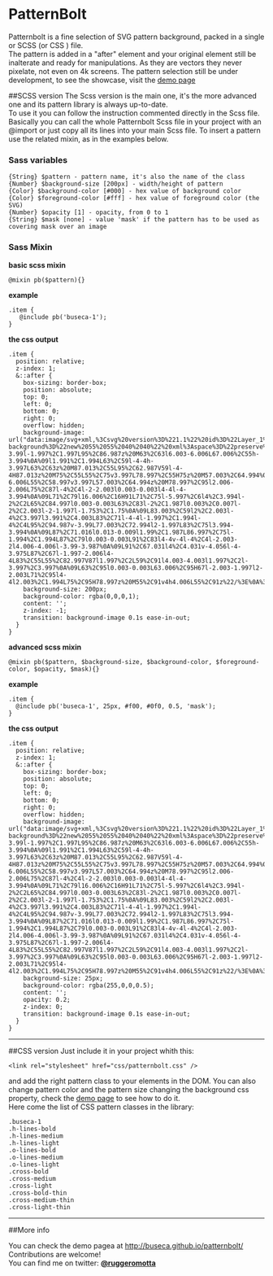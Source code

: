 PatternBolt
===========

Patternbolt is a fine selection of SVG pattern background, packed in a single or SCSS (or CSS ) file.<br>
The pattern is added in a "after" element and your original element still be inalterate and ready for manipulations. As they are vectors they never pixelate, not even on 4k screens. 
The pattern selection still be under development, to see the showcase, visit the <a href="http://buseca.github.io/patternbolt/">demo page</a>

##SCSS version
The Scss version is the main one, it's the more advanced one and its pattern library is always up-to-date.<br>
To use it you can follow the instruction commented directly in the Scss file.<br>
Basically you can call the whole Patternbolt Scss file in your project with an @import or just copy all its lines into your main Scss file. To insert a pattern use the related mixin, as in the examples below.

### Sass variables

    {String} $pattern - pattern name, it's also the name of the class
    {Number} $background-size [200px] - width/height of pattern
    {Color} $background-color [#000] - hex value of background color
    {Color} $foreground-color [#fff] - hex value of foreground color (the SVG)
    {Number} $opacity [1] - opacity, from 0 to 1
    {String} $mask [none] - value 'mask' if the pattern has to be used as covering mask over an image

### Sass Mixin

**basic scss mixin**

    @mixin pb($pattern){}

**example**

    .item {
       @include pb('buseca-1');
    }

**the css output**

    .item {
      position: relative;
      z-index: 1;
      &::after {
        box-sizing: border-box;
        position: absolute;
        top: 0;
        left: 0;
        bottom: 0;
        right: 0;
        overflow: hidden;
        background-image: url("data:image/svg+xml,%3Csvg%20version%3D%221.1%22%20id%3D%22Layer_1%22%20xmlns%3D%22http%3A//www.w3.org/2000/svg%22%20xmlns%3Axlink%3D%22http%3A//www.w3.org/1999/xlink%22%20x%3D%220px%22%20y%3D%220px%22%0A%09%20width%3D%2240px%22%20height%3D%2240px%22%20viewBox%3D%2255%2055%2040%2040%22%20enable-background%3D%22new%2055%2055%2040%2040%22%20xml%3Aspace%3D%22preserve%22%20fill%3D%22rgba(255,255,255,1)%22%3E%0A%3Cpath%20d%3D%22M55%2C55h40v40H55V55z%20M95%2C86.987v-3.99l-1.997%2C1.997L95%2C86.987z%20M63%2C63l6.003-6.006L67.006%2C55h-3.994%0A%09l1.991%2C1.994L63%2C59l-4-4h-3.997L63%2C63z%20M87.013%2C55L95%2C62.987V59l-4-4H87.013z%20M75%2C55L55%2C75v3.997L78.997%2C55H75z%20M57.003%2C64.994%0A%09L55%2C66.997V71l6.003-6.006L55%2C58.997v3.997L57.003%2C64.994z%20M78.997%2C95l2.006-2.006L75%2C87l-4%2C4l-2-2.003l0.003-0.003l4-4l-4-3.994%0A%09L71%2C79l16.006%2C16H91L71%2C75l-5.997%2C6l4%2C3.994l-2%2C2L65%2C84.997l0.003-0.003L63%2C83l-2%2C1.987l0.003%2C0.007l-2%2C2.003l-2-1.997l-1.753%2C1.75%0A%09L83.003%2C59l2%2C2.003l-4%2C3.997l3.991%2C4.003L83%2C71l-4-4l-1.997%2C1.994l-4%2C4L95%2C94.987v-3.99L77.003%2C72.994l2-1.997L83%2C75l3.994-3.994%0A%09L87%2C71.016l0.013-0.009l1.99%2C1.987L86.997%2C75l-1.994%2C1.994L87%2C79l0.003-0.003L91%2C83l4-4v-4l-4%2C4l-2.003-2l4.006-4.006l-3.99-3.987%0A%09L91%2C67.031l4%2C4.031v-4.056l-4-3.975L87%2C67l-1.997-2.006l4-4L83%2C55L55%2C82.997V87l1.997%2C2L59%2C91l4.003-4.003l1.997%2C2l-3.997%2C3.997%0A%09L63%2C95l0.003-0.003L63.006%2C95H67l-2.003-1.997l2-2.003L71%2C95l4-4l2.003%2C1.994L75%2C95H78.997z%20M55%2C91v4h4.006L55%2C91z%22/%3E%0A%3C/svg%3E");
        background-size: 200px;
        background-color: rgba(0,0,0,1);
        content: '';
        z-index: -1;
        transition: background-image 0.1s ease-in-out;
      }
    }

**advanced scss mixin**

    @mixin pb($pattern, $background-size, $background-color, $foreground-color, $opacity, $mask){}

**example**

    .item {
      @include pb('buseca-1', 25px, #f00, #0f0, 0.5, 'mask');
    }
    
**the css output**

    .item {
      position: relative;
      z-index: 1;
      &::after {
        box-sizing: border-box;
        position: absolute;
        top: 0;
        left: 0;
        bottom: 0;
        right: 0;
        overflow: hidden;
        background-image: url("data:image/svg+xml,%3Csvg%20version%3D%221.1%22%20id%3D%22Layer_1%22%20xmlns%3D%22http%3A//www.w3.org/2000/svg%22%20xmlns%3Axlink%3D%22http%3A//www.w3.org/1999/xlink%22%20x%3D%220px%22%20y%3D%220px%22%0A%09%20width%3D%2240px%22%20height%3D%2240px%22%20viewBox%3D%2255%2055%2040%2040%22%20enable-background%3D%22new%2055%2055%2040%2040%22%20xml%3Aspace%3D%22preserve%22%20fill%3D%22rgba(0,255,0,0.5)%22%3E%0A%3Cpath%20d%3D%22M55%2C55h40v40H55V55z%20M95%2C86.987v-3.99l-1.997%2C1.997L95%2C86.987z%20M63%2C63l6.003-6.006L67.006%2C55h-3.994%0A%09l1.991%2C1.994L63%2C59l-4-4h-3.997L63%2C63z%20M87.013%2C55L95%2C62.987V59l-4-4H87.013z%20M75%2C55L55%2C75v3.997L78.997%2C55H75z%20M57.003%2C64.994%0A%09L55%2C66.997V71l6.003-6.006L55%2C58.997v3.997L57.003%2C64.994z%20M78.997%2C95l2.006-2.006L75%2C87l-4%2C4l-2-2.003l0.003-0.003l4-4l-4-3.994%0A%09L71%2C79l16.006%2C16H91L71%2C75l-5.997%2C6l4%2C3.994l-2%2C2L65%2C84.997l0.003-0.003L63%2C83l-2%2C1.987l0.003%2C0.007l-2%2C2.003l-2-1.997l-1.753%2C1.75%0A%09L83.003%2C59l2%2C2.003l-4%2C3.997l3.991%2C4.003L83%2C71l-4-4l-1.997%2C1.994l-4%2C4L95%2C94.987v-3.99L77.003%2C72.994l2-1.997L83%2C75l3.994-3.994%0A%09L87%2C71.016l0.013-0.009l1.99%2C1.987L86.997%2C75l-1.994%2C1.994L87%2C79l0.003-0.003L91%2C83l4-4v-4l-4%2C4l-2.003-2l4.006-4.006l-3.99-3.987%0A%09L91%2C67.031l4%2C4.031v-4.056l-4-3.975L87%2C67l-1.997-2.006l4-4L83%2C55L55%2C82.997V87l1.997%2C2L59%2C91l4.003-4.003l1.997%2C2l-3.997%2C3.997%0A%09L63%2C95l0.003-0.003L63.006%2C95H67l-2.003-1.997l2-2.003L71%2C95l4-4l2.003%2C1.994L75%2C95H78.997z%20M55%2C91v4h4.006L55%2C91z%22/%3E%0A%3C/svg%3E");
        background-size: 25px;
        background-color: rgba(255,0,0,0.5);
        content: '';
        opacity: 0.2;
        z-index: 0;
        transition: background-image 0.1s ease-in-out;
      }
    }

<hr>

##CSS version
Just include it in your project whith this:

    <link rel="stylesheet" href="css/patternbolt.css" />
        
and add the right pattern class to your elements in the DOM. You can also change pattern color and the pattern size changing the background css property, check the <a href="http://buseca.github.io/patternbolt/">demo page</a> to see how to do it.<br>
Here come the list of CSS pattern classes in the library:

    .buseca-1
    .h-lines-bold
    .h-lines-medium
    .h-lines-light
    .o-lines-bold
    .o-lines-medium
    .o-lines-light
    .cross-bold
    .cross-medium
    .cross-light
    .cross-bold-thin
    .cross-medium-thin
    .cross-light-thin


<hr>
##More info

You can check the demo pagea at http://buseca.github.io/patternbolt/<br>
Contributions are welcome!<br>
You can find me on twitter: **<a href="https://twitter.com/ruggeromotta">@ruggeromotta</a>**
